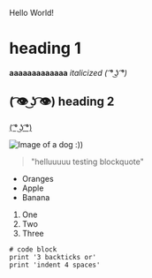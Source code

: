 Hello World!
# heading 1

**aaaaaaaaaaaaa**
*italicized ( ͡° ͜ʖ ͡°)*

## ( ͡👁️ ͜ʖ ͡👁️) heading 2

[( ͡° ͜ʖ ͡°)](https://google.com)

![Image of a dog :))]()

> "helluuuuu testing blockquote"

* Oranges
* Apple
* Banana

1. One
2. Two
3. Three

```
# code block
print '3 backticks or'
print 'indent 4 spaces'
``` 
